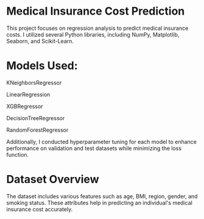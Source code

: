# Medical Insurance Cost Prediction

This project focuses on regression analysis to predict medical insurance costs. I utilized several Python libraries, including NumPy, Matplotlib, Seaborn, and Scikit-Learn.

# Models Used:

KNeighborsRegressor

LinearRegression

XGBRegressor

DecisionTreeRegressor

RandomForestRegressor

Additionally, I conducted hyperparameter tuning for each model to enhance performance on validation and test datasets while minimizing the loss function.

# Dataset Overview

The dataset includes various features such as age, BMI, region, gender, and smoking status. These attributes help in predicting an individual's medical insurance cost accurately.
